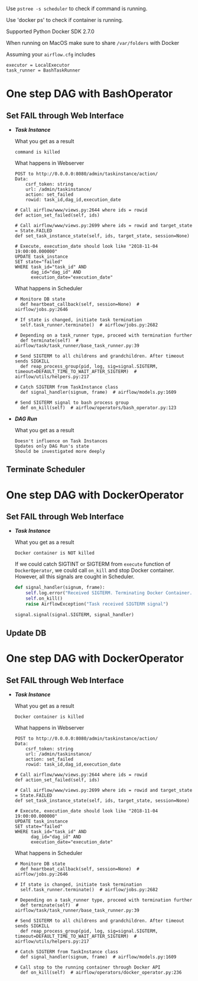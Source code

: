 Use `pstree -s scheduler` to check if command is running.

Use 'docker ps' to check if container is running.

Supported Python Docker SDK 2.7.0

When running on MacOS make sure to share `/var/folders` with Docker

Assuming your `airflow.cfg` includes
      
  ```
  executor = LocalExecutor
  task_runner = BashTaskRunner
  ```


# One step DAG with BashOperator 

## Set FAIL through Web Interface

- ***Task Instance***
  
  What you get as a result
  
    ```
    command is killed
    ```

  What happens in Webserver

    ```
    POST to http://0.0.0.0:8080/admin/taskinstance/action/
    Data:
        csrf_token: string
        url: /admin/taskinstance/
        action: set_failed
        rowid: task_id,dag_id,execution_date
    
    # Call airflow/www/views.py:2644 where ids = rowid
    def action_set_failed(self, ids)
     
    # Call airflow/www/views.py:2699 where ids = rowid and target_state = State.FAILED
    def set_task_instance_state(self, ids, target_state, session=None)
    
    # Execute, execution_date should look like "2018-11-04 19:00:00.000000"
    UPDATE task_instance
    SET state="failed"
    WHERE task_id="task_id" AND
          dag_id="dag_id" AND
          execution_date="execution_date"
    ```
    
  What happens in Scheduler
  
  ```
  # Monitore DB state 
    def heartbeat_callback(self, session=None)  # airflow/jobs.py:2646
  
  # If state is changed, initiate task termination
    self.task_runner.terminate()  # airflow/jobs.py:2682
 
  # Depending on a task_runner type, proceed with termination further
    def terminate(self)  # airflow/task/task_runner/base_task_runner.py:39
         
  # Send SIGTERM to all childrens and grandchildren. After timeout sends SIGKILL
    def reap_process_group(pid, log, sig=signal.SIGTERM, timeout=DEFAULT_TIME_TO_WAIT_AFTER_SIGTERM)  # airflow/utils/helpers.py:217
  
  # Catch SIGTERM from TaskInstance class
    def signal_handler(signum, frame)  # airflow/models.py:1609
  
  # Send SIGTERM signal to bash process group 
    def on_kill(self)  # airflow/operators/bash_operator.py:123
  ```

        
        
- ***DAG Run***

  What you get as a result

    ```
    Doesn't influence on Task Instances
    Updates only DAG Run's state
    Should be investigated more deeply
    ```

## Terminate Scheduler

# One step DAG with DockerOperator
 
## Set FAIL through Web Interface

- ***Task Instance***
  
  What you get as a result
  
    ```
    Docker container is NOT killed
    ```

    If we could catch SIGTINT or SIGTERM from `execute` function of `DockerOperator`,
    we could call `on_kill` and stop Docker container. However, all this signals are cought in Scheduler.
    
    ```python
    def signal_handler(signum, frame):
        self.log.error("Received SIGTERM. Terminating Docker Container.")
        self.on_kill()
        raise AirflowException("Task received SIGTERM signal")

    signal.signal(signal.SIGTERM, signal_handler)
    ```

## Update DB


# One step DAG with DockerOperator
 
## Set FAIL through Web Interface

- ***Task Instance***
  
  What you get as a result
  
    ```
    Docker container is killed
    ```

  What happens in Webserver

    ```
    POST to http://0.0.0.0:8080/admin/taskinstance/action/
    Data:
        csrf_token: string
        url: /admin/taskinstance/
        action: set_failed
        rowid: task_id,dag_id,execution_date
    
    # Call airflow/www/views.py:2644 where ids = rowid
    def action_set_failed(self, ids)
     
    # Call airflow/www/views.py:2699 where ids = rowid and target_state = State.FAILED
    def set_task_instance_state(self, ids, target_state, session=None)
    
    # Execute, execution_date should look like "2018-11-04 19:00:00.000000"
    UPDATE task_instance
    SET state="failed"
    WHERE task_id="task_id" AND
          dag_id="dag_id" AND
          execution_date="execution_date"
    ```
    
  What happens in Scheduler
  
  ```
  # Monitore DB state 
    def heartbeat_callback(self, session=None)  # airflow/jobs.py:2646
  
  # If state is changed, initiate task termination
    self.task_runner.terminate()  # airflow/jobs.py:2682
 
  # Depending on a task_runner type, proceed with termination further
    def terminate(self)  # airflow/task/task_runner/base_task_runner.py:39
         
  # Send SIGTERM to all childrens and grandchildren. After timeout sends SIGKILL
    def reap_process_group(pid, log, sig=signal.SIGTERM, timeout=DEFAULT_TIME_TO_WAIT_AFTER_SIGTERM)  # airflow/utils/helpers.py:217
  
  # Catch SIGTERM from TaskInstance class
    def signal_handler(signum, frame)  # airflow/models.py:1609
  
  # Call stop to the running container through Docker API
    def on_kill(self)  # airflow/operators/docker_operator.py:236
  ```